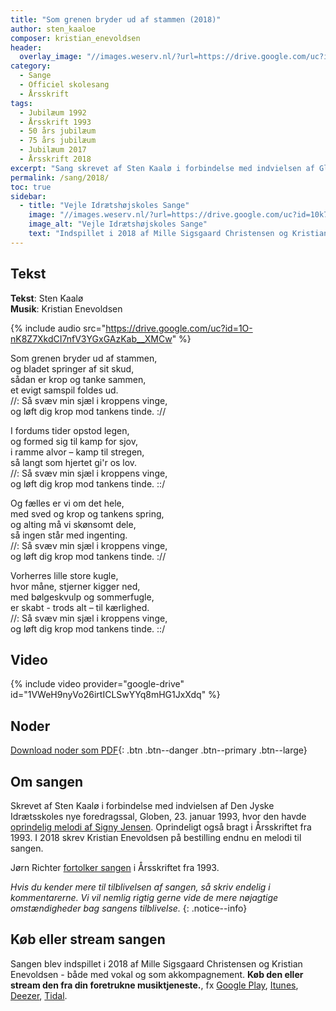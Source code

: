```yaml
---
title: "Som grenen bryder ud af stammen (2018)"
author: sten_kaaloe
composer: kristian_enevoldsen
header:
  overlay_image: "//images.weserv.nl/?url=https://drive.google.com/uc?id=10ARwulcE0vAL4O16UsExEwu3P6MTP-QL&w=2000&a=attention"
category:
  - Sange
  - Officiel skolesang
  - Årsskrift
tags:
  - Jubilæum 1992
  - Årsskrift 1993
  - 50 års jubilæum
  - 75 års jubilæum
  - Jubilæum 2017
  - Årsskrift 2018
excerpt: "Sang skrevet af Sten Kaalø i forbindelse med indvielsen af Globen i 1993. Melodi af Kristian Enevoldsen i 2018."
permalink: /sang/2018/
toc: true
sidebar:
  - title: "Vejle Idrætshøjskoles Sange"
    image: "//images.weserv.nl/?url=https://drive.google.com/uc?id=10k7zuB8CRXnnKxBye_kIzKdBnO5uKGwi&w=300&a=attention&t=square"
    image_alt: "Vejle Idrætshøjskoles Sange"
    text: "Indspillet i 2018 af Mille Sigsgaard Christensen og Kristian Enevoldsen. **Køb den eller stream den fra din foretrukne musiktjeneste.**"
---
```


## Tekst

**Tekst**: Sten Kaalø  
**Musik**: Kristian Enevoldsen

{% include audio src="https://drive.google.com/uc?id=1O-nK8Z7XkdCI7nfV3YGxGAzKab__XMCw" %}

Som grenen bryder ud af stammen,  
og bladet springer af sit skud,  
sådan er krop og tanke sammen,  
et evigt samspil foldes ud.  
//: Så svæv min sjæl i kroppens vinge,  
og løft dig krop mod tankens tinde. ://

I fordums tider opstod legen,  
og formed sig til kamp for sjov,  
i ramme alvor – kamp til stregen,  
så langt som hjertet gi'r os lov.  
//: Så svæv min sjæl i kroppens vinge,  
og løft dig krop mod tankens tinde. ::/

Og fælles er vi om det hele,  
med sved og krop og tankens spring,  
og alting må vi skønsomt dele,  
så ingen står med ingenting.  
//: Så svæv min sjæl i kroppens vinge,  
og løft dig krop mod tankens tinde. ://

Vorherres lille store kugle,  
hvor måne, stjerner kigger ned,  
med bølgeskvulp og sommerfugle,  
er skabt - trods alt – til kærlighed.  
//: Så svæv min sjæl i kroppens vinge,  
og løft dig krop mod tankens tinde. ::/

## Video

{% include video provider="google-drive" id="1VWeH9nyVo26irtICLSwYYq8mHG1JxXdq" %}

## Noder

[<i class='far fa-file-pdf'></i> Download noder som PDF](https://drive.google.com/uc?id=1dfcMaxc0IGYoVmlNYwTTP63GI-7NuF5H){: .btn .btn--danger .btn--primary .btn--large}

## Om sangen

Skrevet af Sten Kaalø i forbindelse med indvielsen af Den Jyske Idrætsskoles nye foredragssal, Globen, 23. januar 1993, hvor den havde [oprindelig melodi af Signy Jensen](/sang/1993/). Oprindeligt også bragt i Årsskriftet fra 1993. I 2018 skrev Kristian Enevoldsen på bestilling endnu en melodi til sangen.

Jørn Richter [fortolker sangen](/aarsskrift/1993/fortolkning-kaaloe/) i Årsskriftet fra 1993.

_Hvis du kender mere til tilblivelsen af sangen, så skriv endelig i kommentarerne. Vi vil nemlig rigtig gerne vide de mere nøjagtige omstændigheder bag sangens tilblivelse._
{: .notice--info}

## Køb eller stream sangen

Sangen blev indspillet i 2018 af Mille Sigsgaard Christensen og Kristian Enevoldsen - både med vokal og som akkompagnement. **Køb den eller stream den fra din foretrukne musiktjeneste.**, fx [Google Play](https://play.google.com/music/listen#/album/Birdaib4zktzgwthhtd4uxlafta), [Itunes](https://itunes.apple.com/album/-/id1444457441), [Deezer](https://www.deezer.com/da/album/79792202), [Tidal](https://listen.tidal.com/album/99556066).
